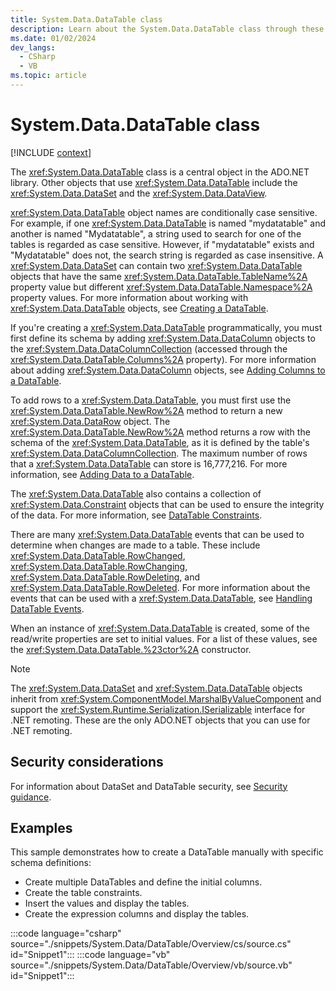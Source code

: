```yaml
---
title: System.Data.DataTable class
description: Learn about the System.Data.DataTable class through these additional API remarks.
ms.date: 01/02/2024
dev_langs:
  - CSharp
  - VB
ms.topic: article
---
```

# System.Data.DataTable class

[!INCLUDE [context](includes/context.md)]

The <xref:System.Data.DataTable> class is a central object in the ADO.NET library. Other objects that use <xref:System.Data.DataTable> include the <xref:System.Data.DataSet> and the <xref:System.Data.DataView>.

<xref:System.Data.DataTable> object names are conditionally case sensitive. For example, if one <xref:System.Data.DataTable> is named "mydatatable" and another is named "Mydatatable", a string used to search for one of the tables is regarded as case sensitive. However, if "mydatatable" exists and "Mydatatable" does not, the search string is regarded as case insensitive. A <xref:System.Data.DataSet> can contain two <xref:System.Data.DataTable> objects that have the same <xref:System.Data.DataTable.TableName%2A> property value but different <xref:System.Data.DataTable.Namespace%2A> property values. For more information about working with <xref:System.Data.DataTable> objects, see [Creating a DataTable](../../framework/data/adonet/dataset-datatable-dataview/creating-a-datatable.md).

If you're creating a <xref:System.Data.DataTable> programmatically, you must first define its schema by adding <xref:System.Data.DataColumn> objects to the <xref:System.Data.DataColumnCollection> (accessed through the <xref:System.Data.DataTable.Columns%2A> property). For more information about adding <xref:System.Data.DataColumn> objects, see [Adding Columns to a DataTable](../../framework/data/adonet/dataset-datatable-dataview/adding-columns-to-a-datatable.md).

To add rows to a <xref:System.Data.DataTable>, you must first use the <xref:System.Data.DataTable.NewRow%2A> method to return a new <xref:System.Data.DataRow> object. The <xref:System.Data.DataTable.NewRow%2A> method returns a row with the schema of the <xref:System.Data.DataTable>, as it is defined by the table's <xref:System.Data.DataColumnCollection>. The maximum number of rows that a <xref:System.Data.DataTable> can store is 16,777,216. For more information, see [Adding Data to a DataTable](../../framework/data/adonet/dataset-datatable-dataview/adding-data-to-a-datatable.md).

The <xref:System.Data.DataTable> also contains a collection of <xref:System.Data.Constraint> objects that can be used to ensure the integrity of the data. For more information, see [DataTable Constraints](../../framework/data/adonet/dataset-datatable-dataview/datatable-constraints.md).

There are many <xref:System.Data.DataTable> events that can be used to determine when changes are made to a table. These include <xref:System.Data.DataTable.RowChanged>, <xref:System.Data.DataTable.RowChanging>, <xref:System.Data.DataTable.RowDeleting>, and <xref:System.Data.DataTable.RowDeleted>. For more information about the events that can be used with a <xref:System.Data.DataTable>, see [Handling DataTable Events](../../framework/data/adonet/dataset-datatable-dataview/handling-datatable-events.md).

When an instance of <xref:System.Data.DataTable> is created, some of the read/write properties are set to initial values. For a list of these values, see the <xref:System.Data.DataTable.%23ctor%2A> constructor.

> [!NOTE]
> The <xref:System.Data.DataSet> and <xref:System.Data.DataTable> objects inherit from <xref:System.ComponentModel.MarshalByValueComponent> and support the <xref:System.Runtime.Serialization.ISerializable> interface for .NET remoting. These are the only ADO.NET objects that you can use for .NET remoting.

## Security considerations

For information about DataSet and DataTable security, see [Security guidance](../../framework/data/adonet/dataset-datatable-dataview/security-guidance.md).

## Examples

This sample demonstrates how to create a DataTable manually with specific schema definitions:

- Create multiple DataTables and define the initial columns.
- Create the table constraints.
- Insert the values and display the tables.
- Create the expression columns and display the tables.

:::code language="csharp" source="./snippets/System.Data/DataTable/Overview/cs/source.cs" id="Snippet1":::
:::code language="vb" source="./snippets/System.Data/DataTable/Overview/vb/source.vb" id="Snippet1":::
